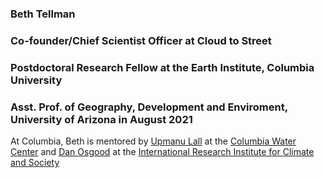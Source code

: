 ### Beth Tellman

### Co-founder/Chief Scientist Officer at Cloud to Street
### Postdoctoral Research Fellow at the Earth Institute, Columbia University
### Asst. Prof. of Geography, Development and Enviroment, University of Arizona in August 2021


At Columbia, Beth is mentored by [Upmanu Lall](http://www.columbia.edu/~ula2/) at the [Columbia Water Center](http://water.columbia.edu/) and [Dan Osgood](https://iri.columbia.edu/contact/staff-directory/daniel-osgood/) at the [International Research Institute for Climate and Society](https://iri.columbia.edu/our-expertise/financial-instruments/)


